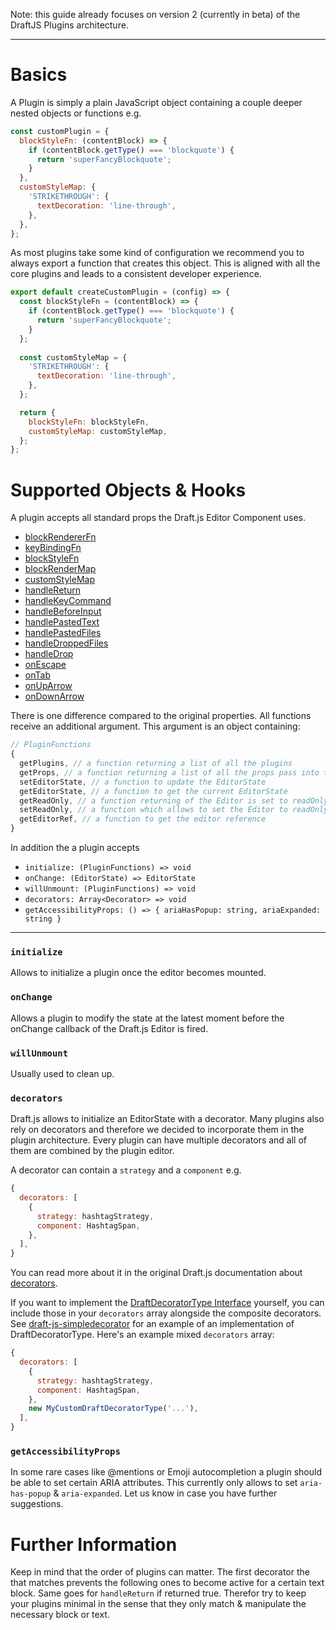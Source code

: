 Note: this guide already focuses on version 2 (currently in beta) of the DraftJS Plugins architecture.

-----

# Basics

A Plugin is simply a plain JavaScript object containing a couple deeper nested objects or functions e.g.

```js
const customPlugin = {
  blockStyleFn: (contentBlock) => {
    if (contentBlock.getType() === 'blockquote') {
      return 'superFancyBlockquote';
    }
  },
  customStyleMap: {
    'STRIKETHROUGH': {
      textDecoration: 'line-through',
    },
  },
};
```

As most plugins take some kind of configuration we recommend you to always export a function that creates this object. This is aligned with all the core plugins and leads to a consistent developer experience.

```js
export default createCustomPlugin = (config) => {
  const blockStyleFn = (contentBlock) => {
    if (contentBlock.getType() === 'blockquote') {
      return 'superFancyBlockquote';
    }
  };
  
  const customStyleMap = {
    'STRIKETHROUGH': {
      textDecoration: 'line-through',
    },
  };

  return {
    blockStyleFn: blockStyleFn,
    customStyleMap: customStyleMap,
  };
};
```

# Supported Objects & Hooks

A plugin accepts all standard props the Draft.js Editor Component uses.

- [blockRendererFn](https://facebook.github.io/draft-js/docs/api-reference-editor.html#blockrendererfn)
- [keyBindingFn](https://draftjs.org/docs/advanced-topics-key-bindings.html)
- [blockStyleFn](https://facebook.github.io/draft-js/docs/api-reference-editor.html#blockstylefn)
- [blockRenderMap](https://draftjs.org/docs/advanced-topics-custom-block-render-map.html)
- [customStyleMap](https://facebook.github.io/draft-js/docs/api-reference-editor.html#customstylemap)
- [handleReturn](https://facebook.github.io/draft-js/docs/api-reference-editor.html#handlereturn)
- [handleKeyCommand](https://facebook.github.io/draft-js/docs/api-reference-editor.html#handlekeycommand)
- [handleBeforeInput](https://facebook.github.io/draft-js/docs/api-reference-editor.html#handlebeforeinput)
- [handlePastedText](https://facebook.github.io/draft-js/docs/api-reference-editor.html#handlepastedtext)
- [handlePastedFiles](https://facebook.github.io/draft-js/docs/api-reference-editor.html#handlepastedfiles)
- [handleDroppedFiles](https://facebook.github.io/draft-js/docs/api-reference-editor.html#handledroppedfiles)
- [handleDrop](https://facebook.github.io/draft-js/docs/api-reference-editor.html#handledrop)
- [onEscape](https://facebook.github.io/draft-js/docs/api-reference-editor.html#onescape)
- [onTab](https://facebook.github.io/draft-js/docs/api-reference-editor.html#ontab)
- [onUpArrow](https://facebook.github.io/draft-js/docs/api-reference-editor.html#onuparrow)
- [onDownArrow](https://facebook.github.io/draft-js/docs/api-reference-editor.html#ondownarrow)

There is one difference compared to the original properties.
All functions receive an additional argument. This argument is an object containing:

```js
// PluginFunctions
{
  getPlugins, // a function returning a list of all the plugins
  getProps, // a function returning a list of all the props pass into the Editor
  setEditorState, // a function to update the EditorState
  getEditorState, // a function to get the current EditorState
  getReadOnly, // a function returning of the Editor is set to readOnly
  setReadOnly, // a function which allows to set the Editor to readOnly
  getEditorRef, // a function to get the editor reference
}
```

In addition the a plugin accepts 

- `initialize: (PluginFunctions) => void`
- `onChange: (EditorState) => EditorState`
- `willUnmount: (PluginFunctions) => void`
- `decorators: Array<Decorator> => void`
- `getAccessibilityProps: () => { ariaHasPopup: string, ariaExpanded: string }`

-----

### `initialize`

Allows to initialize a plugin once the editor becomes mounted.

### `onChange`

Allows a plugin to modify the state at the latest moment before the onChange callback of the Draft.js Editor is fired.

### `willUnmount`

Usually used to clean up.

### `decorators`

Draft.js allows to initialize an EditorState with a decorator. Many plugins also rely on decorators and therefore we decided
to incorporate them in the plugin architecture. Every plugin can have multiple decorators and all of them are combined by the
plugin editor.

A decorator can contain a `strategy` and a `component` e.g.

```js
{
  decorators: [
    {
      strategy: hashtagStrategy,
      component: HashtagSpan,
    },
  ],
}
```

You can read more about it in the original Draft.js documentation about [decorators](https://facebook.github.io/draft-js/docs/advanced-topics-decorators.html#compositedecorator).

If you want to implement the [DraftDecoratorType Interface](https://facebook.github.io/draft-js/docs/advanced-topics-decorators.html#beyond-compositedecorator) yourself, you can include those in your `decorators` array alongside the composite decorators. See [draft-js-simpledecorator](https://github.com/Soreine/draft-js-simpledecorator) for an example of an implementation of DraftDecoratorType. Here's an example mixed `decorators` array:

```js
{
  decorators: [
    {
      strategy: hashtagStrategy,
      component: HashtagSpan,
    },
    new MyCustomDraftDecoratorType('...'),
  ],
}
```


### `getAccessibilityProps`

In some rare cases like @mentions or Emoji autocompletion a plugin should be able to set certain ARIA attributes.
This currently only allows to set `aria-has-popup` & `aria-expanded`. Let us know in case you have further suggestions.

# Further Information

Keep in mind that the order of plugins can matter. The first decorator the that matches prevents the following ones to become active
for a certain text block. Same goes for `handleReturn` if returned true. Therefor try to keep your plugins minimal in the sense that
they only match & manipulate the necessary block or text.
